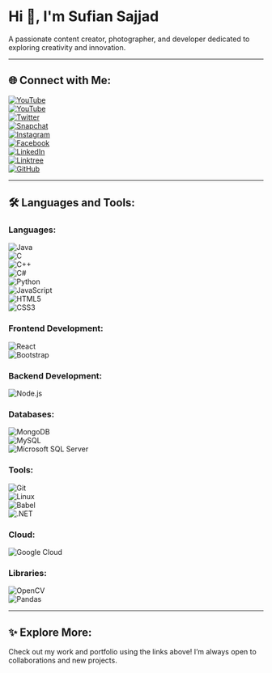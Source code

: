 # Hi 👋, I'm Sufian Sajjad

A passionate content creator, photographer, and developer dedicated to exploring creativity and innovation.

---

## 🌐 Connect with Me:
[![YouTube](https://img.shields.io/badge/YouTube-FF0000?style=flat&logo=youtube&logoColor=white)](https://www.youtube.com/channel/UCogIhNJd_Z-y86g4Fc3N3vA)  
[![YouTube](https://img.shields.io/badge/YouTube-FF0000?style=flat&logo=youtube&logoColor=white)](https://www.youtube.com/@suffiism)  
[![Twitter](https://img.shields.io/badge/Twitter-1DA1F2?style=flat&logo=twitter&logoColor=white)](https://mobile.twitter.com/suffiism)  
[![Snapchat](https://img.shields.io/badge/Snapchat-FFFC00?style=flat&logo=snapchat&logoColor=black)](https://www.snapchat.com/add/suffian.khan)  
[![Instagram](https://img.shields.io/badge/Instagram-E4405F?style=flat&logo=instagram&logoColor=white)](https://www.instagram.com/photographybysufian)  
[![Facebook](https://img.shields.io/badge/Facebook-1877F2?style=flat&logo=facebook&logoColor=white)](https://www.facebook.com/suffiism)  
[![LinkedIn](https://img.shields.io/badge/LinkedIn-0A66C2?style=flat&logo=linkedin&logoColor=white)](www.linkedin.com/in/suffiism)  
[![Linktree](https://img.shields.io/badge/Linktree-39E09B?style=flat&logo=linktree&logoColor=white)](https://linktr.ee/sufiankhan)  
[![GitHub](https://img.shields.io/badge/GitHub-181717?style=flat&logo=github&logoColor=white)](https://github.com/SufianSajjad)  

---

## 🛠 Languages and Tools:
### **Languages:**
![Java](https://img.shields.io/badge/Java-ED8B00?style=flat&logo=java&logoColor=white)  
![C](https://img.shields.io/badge/C-00599C?style=flat&logo=c&logoColor=white)  
![C++](https://img.shields.io/badge/C++-00599C?style=flat&logo=cplusplus&logoColor=white)  
![C#](https://img.shields.io/badge/C%23-239120?style=flat&logo=csharp&logoColor=white)  
![Python](https://img.shields.io/badge/Python-14354C?style=flat&logo=python&logoColor=white)  
![JavaScript](https://img.shields.io/badge/JavaScript-323330?style=flat&logo=javascript&logoColor=F7DF1E)  
![HTML5](https://img.shields.io/badge/HTML5-E34F26?style=flat&logo=html5&logoColor=white)  
![CSS3](https://img.shields.io/badge/CSS3-1572B6?style=flat&logo=css3&logoColor=white)  

### **Frontend Development:**
![React](https://img.shields.io/badge/React-20232A?style=flat&logo=react&logoColor=61DAFB)  
![Bootstrap](https://img.shields.io/badge/Bootstrap-563D7C?style=flat&logo=bootstrap&logoColor=white)  

### **Backend Development:**
![Node.js](https://img.shields.io/badge/Node.js-339933?style=flat&logo=nodedotjs&logoColor=white)  

### **Databases:**
![MongoDB](https://img.shields.io/badge/MongoDB-4EA94B?style=flat&logo=mongodb&logoColor=white)  
![MySQL](https://img.shields.io/badge/MySQL-4479A1?style=flat&logo=mysql&logoColor=white)  
![Microsoft SQL Server](https://img.shields.io/badge/Microsoft%20SQL%20Server-CC2927?style=flat&logo=microsoftsqlserver&logoColor=white)  

### **Tools:**
![Git](https://img.shields.io/badge/Git-F05032?style=flat&logo=git&logoColor=white)  
![Linux](https://img.shields.io/badge/Linux-FCC624?style=flat&logo=linux&logoColor=black)  
![Babel](https://img.shields.io/badge/Babel-F9DC3E?style=flat&logo=babel&logoColor=white)  
![.NET](https://img.shields.io/badge/.NET-512BD4?style=flat&logo=dotnet&logoColor=white)  

### **Cloud:**
![Google Cloud](https://img.shields.io/badge/Google%20Cloud-4285F4?style=flat&logo=googlecloud&logoColor=white)  

### **Libraries:**
![OpenCV](https://img.shields.io/badge/OpenCV-5C3EE8?style=flat&logo=opencv&logoColor=white)  
![Pandas](https://img.shields.io/badge/Pandas-150458?style=flat&logo=pandas&logoColor=white)  

---

## ✨ Explore More:
Check out my work and portfolio using the links above! I’m always open to collaborations and new projects.
